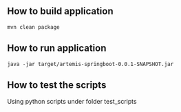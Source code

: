 ## How to build application

`mvn clean package`

## How to run application

`java -jar target/artemis-springboot-0.0.1-SNAPSHOT.jar`

## How to test the scripts
Using python scripts under folder test_scripts




